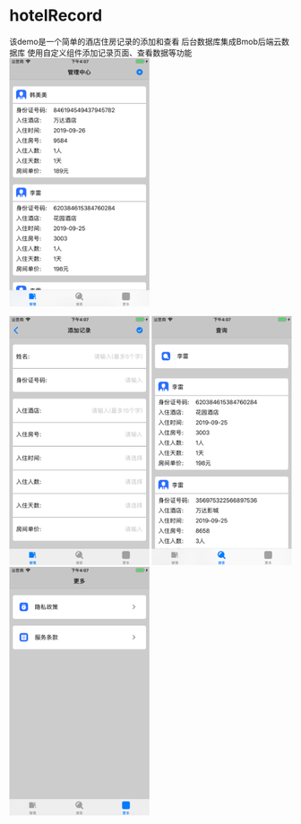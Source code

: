 # hotelRecord
该demo是一个简单的酒店住房记录的添加和查看
后台数据库集成Bmob后端云数据库
使用自定义组件添加记录页面、查看数据等功能
<img src="https://github.com/YoungSky2017/hotelRecord/blob/master/pic/Simulator%20Screen%20Shot%20-%20iPhone%206s%20Plus%20-%202019-09-26%20at%2016.07.07.png" width=250>

<img src="https://github.com/YoungSky2017/hotelRecord/blob/master/pic/Simulator%20Screen%20Shot%20-%20iPhone%206s%20Plus%20-%202019-09-26%20at%2016.07.10.png" width=250>

<img src="https://github.com/YoungSky2017/hotelRecord/blob/master/pic/Simulator%20Screen%20Shot%20-%20iPhone%206s%20Plus%20-%202019-09-26%20at%2016.07.22.png" width=250>

<img src="https://github.com/YoungSky2017/hotelRecord/blob/master/pic/Simulator%20Screen%20Shot%20-%20iPhone%206s%20Plus%20-%202019-09-26%20at%2016.07.33.png" width=250>
